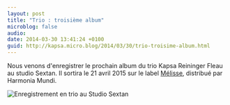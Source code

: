 ```yaml
---
layout: post
title: "Trio : troisième album"
microblog: false
audio: 
date: 2014-03-30 13:41:24 +0100
guid: http://kapsa.micro.blog/2014/03/30/trio-troisime-album.html
---
```

Nous venons d'enregistrer le prochain album du trio Kapsa Reininger Fleau au studio Sextan. Il sortira le 21 avril 2015 sur le label <a href="http://www.melisse.fr">Mélisse</a>, distribué par Harmonia Mundi.

<img src="http://www.jeankapsa.com/uploads/2018/1c708a2fa3.jpg" alt="Enregistrement en trio au Studio Sextan"/>
